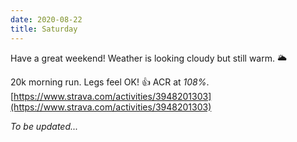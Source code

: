 ```yaml
---
date: 2020-08-22
title: Saturday
---
```


Have a great weekend! Weather is looking cloudy but still warm. 🌥

20k morning run. Legs feel OK! 👍 ACR at *108%*.
[https://www.strava.com/activities/3948201303](https://www.strava.com/activities/3948201303)

*To be updated...*
